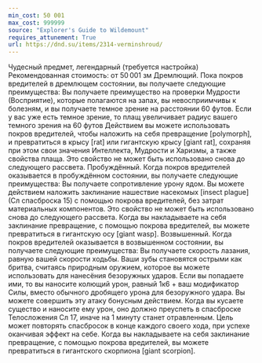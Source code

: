 ```yaml
---
min_cost: 50 001
max_cost: 999999
source: "Explorer's Guide to Wildemount"
requires_attunement: True
url: https://dnd.su/items/2314-verminshroud/
---
```


Чудесный предмет, легендарный (требуется настройка)
Рекомендованная стоимость: от 50 001 зм
Дремлющий. Пока покров вредителей в дремлющем состоянии, вы получаете следующие преимущества:
Вы получаете преимущество на проверки Мудрости (Восприятие), которые полагаются на запах, вы невосприимчивы к болезням, и вы получаете темное зрение на расстоянии 60 футов. Если у вас уже есть темное зрение, то плащ увеличивает радиус вашего темного зрения на 60 футов
Действием вы можете использовать покров вредителей, чтобы наложить на себя превращение [polymorph], и превратиться в крысу [rat] или гигантскую крысу [giant rat], сохраняя при этом свои значения Интеллекта, Мудрости и Харизмы, а также свойства плаща. Это свойство не может быть использовано снова до следующего рассвета.
Пробуждённый. Когда покров вредителей оказывается в пробуждённом состоянии, вы получаете следующие преимущества:
Вы получаете сопротивление урону ядом.
Вы можете действием наложить заклинание нашествие насекомых [insect plague] (Сл спасброска 15) с помощью покрова вредителей, без затрат материальных компонентов. Это свойство не может быть использовано снова до следующего рассвета.
Когда вы накладываете на себя заклинание превращение, с помощью покрова вредителей, вы можете превратиться в гигантскую осу [giant wasp].
Возвышенный. Когда покров вредителей оказывается в возвышенном состоянии, вы получаете следующие преимущества:
Вы получаете скорость лазания, равную вашей скорости ходьбы.
Ваши зубы становятся острыми как бритва, считаясь природным оружием, которое вы можете использовать для нанесёния безоружных ударов. Если вы попадаете ими, то вы наносите колющий урон, равный 1к6 + ваш модификатор Силы, вместо обычного дробящего урона для безоружного удара. Вы можете совершить эту атаку бонусным действием. Когда вы кусаете существо и наносите ему урон, оно должно преуспеть в спасброске Телосложения Сл 17, иначе на 1 минуту станет отравленным. Цель может повторять спасбросок в конце каждого своего хода, при успехе оканчивая эффект на себе.
Когда вы накладываете на себя заклинание превращение, с помощью покрова вредителей, вы можете превратиться в гигантского скорпиона [giant scorpion].